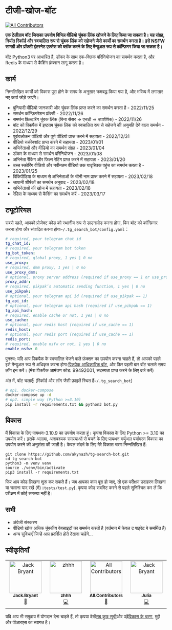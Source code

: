 # टीजी-खोज-बॉट

<!-- ALL-CONTRIBUTORS-BADGE:START - Do not remove or modify this section -->

[![All Contributors](https://img.shields.io/badge/all_contributors-4-orange.svg?style=flat-square)](#contributors-)

<!-- ALL-CONTRIBUTORS-BADGE:END -->

**एक टेलीग्राम बॉट जिसका उपयोग विभिन्न वीडियो चुंबक लिंक खोजने के लिए किया जा सकता है। यह संग्रह, निर्यात रिकॉर्ड और स्वचालित रूप से चुंबक लिंक को सहेजने जैसे कार्यों का समर्थन करता है। इसे NSFW सामग्री और प्रॉक्सी इंटरनेट एक्सेस को ब्लॉक करने के लिए मैन्युअल रूप से कॉन्फ़िगर किया जा सकता है।**

बॉट Python3 पर आधारित है, डॉकर के साथ एक-क्लिक परिनियोजन का समर्थन करता है, और Redis के माध्यम से कैशिंग फ़ंक्शन लागू करता है।

## कार्य

निम्नलिखित कार्यों को विकास पूरा होने के समय के अनुसार क्रमबद्ध किया गया है, और भविष्य में लगातार नए कार्य जोड़े जाएंगे।

-   बुनियादी वीडियो जानकारी और चुंबक लिंक प्राप्त करने का समर्थन करता है - 2022/11/25
-   समर्थन कॉन्फ़िगरेशन प्रॉक्सी - 2022/11/26
-   समर्थन फ़िल्टरिंग चुंबक लिंक (बिना सेंसर => एचडी => उपशीर्षक) - 2022/11/26
-   बॉट को पिकपैक में इष्टतम चुंबक लिंक को स्वचालित रूप से सहेजने की अनुमति देने वाला समर्थन - 2022/12/29
-   पूर्वावलोकन वीडियो और पूर्ण वीडियो प्राप्त करने में सहायता - 2022/12/31
-   वीडियो स्क्रीनशॉट प्राप्त करने में सहायता - 2023/01/01
-   अभिनेताओं और वीडियो का समर्थन संग्रह - 2023/01/04
-   डॉकर के माध्यम से समर्थन परिनियोजन - 2023/01/08
-   अभिनेता रैंकिंग और फिल्म रेटिंग प्राप्त करने में सहायता - 2023/01/20
-   उच्च स्कोरिंग वीडियो और नवीनतम वीडियो तक यादृच्छिक पहुंच का समर्थन करता है - 2023/01/25
-   विकिपीडिया के माध्यम से अभिनेताओं के चीनी नाम प्राप्त करने में सहायता - 2023/02/18
-   जापानी शीर्षकों का समर्थन अनुवाद - 2023/02/18
-   अभिनेताओं की खोज में सहायता - 2023/02/18
-   रेडिस के माध्यम से कैशिंग का समर्थन करें - 2023/03/17

## ट्यूटोरियल

सबसे पहले, आपको प्रोजेक्ट कोड को स्थानीय रूप से डाउनलोड करना होगा, फिर बॉट को कॉन्फ़िगर करना होगा और संपादित करना होगा`~/.tg_search_bot/config.yaml`：

```yaml
# required, your telegram chat id
tg_chat_id:
# required, your telegram bot token
tg_bot_token:
# required, global proxy, 1 yes | 0 no
use_proxy:
# required, dmm proxy, 1 yes | 0 no
use_proxy_dmm:
# optional, proxy server address (required if use_proxy == 1 or use_proxy_dmm == 1)
proxy_addr:
# required, pikpak’s automatic sending function, 1 yes | 0 no
use_pikpak:
# optional, your telegram api id (required if use_pikpak == 1)
tg_api_id:
# optional, your telegram api hash (required if use_pikpak == 1)
tg_api_hash:
# required, enable cache or not, 1 yes | 0 no
use_cache:
# optional, your redis host (required if use_cache == 1)
redis_host:
# optional, your redis port (required if use_cache == 1)
redis_port:
# required, enable nsfw or not, 1 yes | 0 no
enable_nsfw: 0
```

पुनश्च: यदि आप पिकपैक के स्वचालित भेजने वाले फ़ंक्शन का उपयोग करना चाहते हैं, तो आपको पहले इसे मैन्युअल रूप से अधिकृत करना होगा:[पिकपैक आधिकारिक बॉट](https://t.me/PikPak6_Bot), और फिर पहली बार बॉट चलाते समय लॉग इन करें। (मेरा पिकपैक आमंत्रण कोड: 99492001, सदस्यता प्राप्त करने के लिए दर्ज करें)

अंत में, बॉट चलाएँ: (रिकॉर्ड और लॉग जैसी फ़ाइलें स्थित हैं`~/.tg_search_bot`)

```sh
# op1. docker-compose
docker-compose up -d
# op2. simple way (Python >=3.10)
pip install -r requirements.txt && python3 bot.py
```

## विकास

मैं विकास के लिए पायथन-3.10.9 का उपयोग करता हूं। कृपया विकास के लिए Python >= 3.10 का उपयोग करें। इसके अलावा, अनावश्यक समस्याओं से बचने के लिए पायथन वर्चुअल पर्यावरण विकास का उपयोग करने की अनुशंसा की जाती है। केवल संदर्भ के लिए मेरे विकास चरण निम्नलिखित हैं:

```shell
git clone https://github.com/akynazh/tg-search-bot.git
cd tg-search-bot
python3 -m venv venv
source ./venv/bin/activate
pip3 install -r requirements.txt
```

फिर आप कोड लिखना शुरू कर सकते हैं। जब आपका काम पूरा हो जाए, तो एक परीक्षण उदाहरण लिखना या चलाना याद रखें (में)।`tests/test.py`). कृपया कोड सबमिट करने से पहले सुनिश्चित कर लें कि परीक्षण में कोई समस्या नहीं है।

## सभी

-   अंग्रेजी संस्करण
-   वीडियो खोज अधिक चुंबकीय वेबसाइटों का समर्थन करती है (वर्तमान में केवल द पाइरेट बे समर्थित है)
-   अन्य सुविधाएँ जिन्हें आप प्रदर्शित होते देखना चाहेंगे...

## स्वीकृतियाँ

<!-- ALL-CONTRIBUTORS-LIST:START - Do not remove or modify this section -->

<!-- prettier-ignore-start -->

<!-- markdownlint-disable -->

<table>
  <tbody>
    <tr>
      <td align="center" valign="top" width="14.28%"><a href="https://akynazh.site"><img src="https://avatars.githubusercontent.com/u/78672905?v=4?s=100" width="100px;" alt="Jack Bryant"/><br /><sub><b>Jack Bryant</b></sub></a><br /><a href="#maintenance-akynazh" title="Maintenance">🚧</a></td>
      <td align="center" valign="top" width="14.28%"><a href="https://github.com/z-hhh"><img src="https://avatars.githubusercontent.com/u/8455958?v=4?s=100" width="100px;" alt="zhhh"/><br /><sub><b>zhhh</b></sub></a><br /><a href="https://github.com/akynazh/tg-search-bot/commits?author=z-hhh" title="Code">💻</a></td>
      <td align="center" valign="top" width="14.28%"><a href="https://allcontributors.org"><img src="https://avatars.githubusercontent.com/u/46410174?v=4?s=100" width="100px;" alt="All Contributors"/><br /><sub><b>All Contributors</b></sub></a><br /><a href="https://github.com/akynazh/tg-search-bot/commits?author=all-contributors" title="Documentation">📖</a></td>
      <td align="center" valign="top" width="14.28%"><a href="https://github.com/JackBryant286"><img src="https://avatars.githubusercontent.com/u/113345781?v=4?s=100" width="100px;" alt="Jack Bryant"/><br /><sub><b>Julia</b></sub></a><br /><a href="https://github.com/akynazh/tg-search-bot/commits?author=JackBryant286" title="Code">💻</a></td>
    </tr>
  </tbody>
</table>

<!-- markdownlint-restore -->

<!-- prettier-ignore-end -->

<!-- ALL-CONTRIBUTORS-LIST:END -->

यदि आप भी समुदाय में योगदान देना चाहते हैं, तो कृपया देखें[सब कुछ सूची](https://github.com/akynazh/tg-search-bot#TODO)और पढ़ें[विकास के चरण](https://github.com/akynazh/tg-search-bot#Development), मुद्दों और पीआरएस का स्वागत है।

